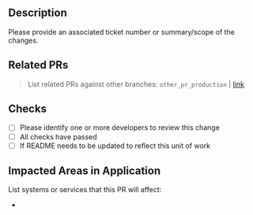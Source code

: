 ## Description
Please provide an associated ticket number or summary/scope of the changes.

## Related PRs
>List related PRs against other branches: `other_pr_production` | [link]()

## Checks
- [ ] Please identify one or more developers to review this change
- [ ] All checks have passed 
- [ ] If README needs to be updated to reflect this unit of work

## Impacted Areas in Application
List systems or services that this PR will affect:

*
